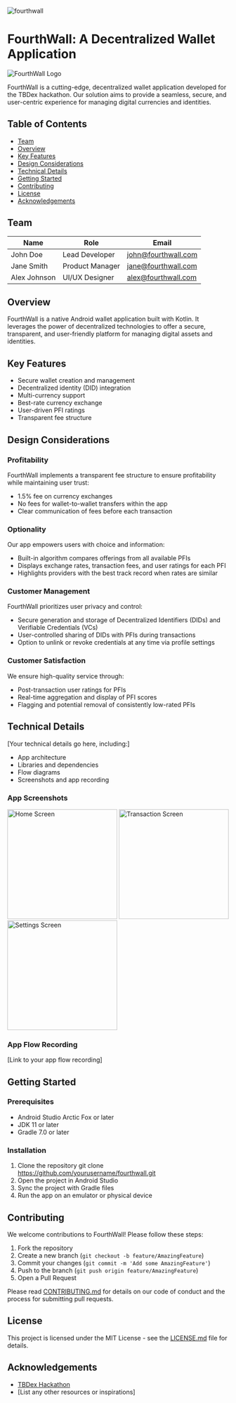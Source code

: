 ![fourthwall](https://github.com/user-attachments/assets/e79ddf5d-08ed-4a29-9dcd-faa4d3db1452)

# FourthWall: A Decentralized Wallet Application

![FourthWall Logo](path/to/logo.png)

FourthWall is a cutting-edge, decentralized wallet application developed for the TBDex hackathon. Our solution aims to provide a seamless, secure, and user-centric experience for managing digital currencies and identities.

## Table of Contents
- [Team](#team)
- [Overview](#overview)
- [Key Features](#key-features)
- [Design Considerations](#design-considerations)
- [Technical Details](#technical-details)
- [Getting Started](#getting-started)
- [Contributing](#contributing)
- [License](#license)
- [Acknowledgements](#acknowledgements)

## Team

| Name | Role | Email |
|------|------|-------|
| John Doe | Lead Developer | john@fourthwall.com |
| Jane Smith | Product Manager | jane@fourthwall.com |
| Alex Johnson | UI/UX Designer | alex@fourthwall.com |

## Overview

FourthWall is a native Android wallet application built with Kotlin. It leverages the power of decentralized technologies to offer a secure, transparent, and user-friendly platform for managing digital assets and identities.

## Key Features

- Secure wallet creation and management
- Decentralized identity (DID) integration
- Multi-currency support
- Best-rate currency exchange
- User-driven PFI ratings
- Transparent fee structure

## Design Considerations

### Profitability

FourthWall implements a transparent fee structure to ensure profitability while maintaining user trust:

- 1.5% fee on currency exchanges
- No fees for wallet-to-wallet transfers within the app
- Clear communication of fees before each transaction

### Optionality

Our app empowers users with choice and information:

- Built-in algorithm compares offerings from all available PFIs
- Displays exchange rates, transaction fees, and user ratings for each PFI
- Highlights providers with the best track record when rates are similar

### Customer Management

FourthWall prioritizes user privacy and control:

- Secure generation and storage of Decentralized Identifiers (DIDs) and Verifiable Credentials (VCs)
- User-controlled sharing of DIDs with PFIs during transactions
- Option to unlink or revoke credentials at any time via profile settings

### Customer Satisfaction

We ensure high-quality service through:

- Post-transaction user ratings for PFIs
- Real-time aggregation and display of PFI scores
- Flagging and potential removal of consistently low-rated PFIs

## Technical Details

[Your technical details go here, including:]

- App architecture
- Libraries and dependencies
- Flow diagrams
- Screenshots and app recording

### App Screenshots

<img src="path/to/screenshot1.png" width="250" alt="Home Screen">
<img src="path/to/screenshot2.png" width="250" alt="Transaction Screen">
<img src="path/to/screenshot3.png" width="250" alt="Settings Screen">

### App Flow Recording

[Link to your app flow recording]

## Getting Started

### Prerequisites

- Android Studio Arctic Fox or later
- JDK 11 or later
- Gradle 7.0 or later

### Installation

1. Clone the repository git clone https://github.com/yourusername/fourthwall.git
2. Open the project in Android Studio
3. Sync the project with Gradle files
4. Run the app on an emulator or physical device

## Contributing

We welcome contributions to FourthWall! Please follow these steps:

1. Fork the repository
2. Create a new branch (`git checkout -b feature/AmazingFeature`)
3. Commit your changes (`git commit -m 'Add some AmazingFeature'`)
4. Push to the branch (`git push origin feature/AmazingFeature`)
5. Open a Pull Request

Please read [CONTRIBUTING.md](CONTRIBUTING.md) for details on our code of conduct and the process for submitting pull requests.

## License

This project is licensed under the MIT License - see the [LICENSE.md](LICENSE.md) file for details.

## Acknowledgements

- [TBDex Hackathon](link-to-hackathon)
- [List any other resources or inspirations]
